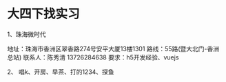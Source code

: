 <!-- 2018/4/25 -->

# 大四下找实习

1、珠海微时代

地址：珠海市香洲区翠香路274号安平大厦13楼1301
路线：55路(暨大北门-香洲总站)
联系人：陈秀清 13726284638
要求：h5开发经验、vuejs

2、
唱k、开房、早茶、打的1234、探鱼
